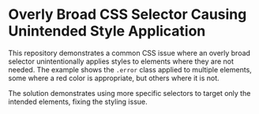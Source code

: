# Overly Broad CSS Selector Causing Unintended Style Application

This repository demonstrates a common CSS issue where an overly broad selector unintentionally applies styles to elements where they are not needed.  The example shows the `.error` class applied to multiple elements, some where a red color is appropriate, but others where it is not.

The solution demonstrates using more specific selectors to target only the intended elements, fixing the styling issue.